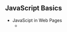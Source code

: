 ## JavaScript Basics

- JavaScipt in Web Pages
  - <script>
- Variables and Types
- Function Fundamentals
  - Declaring Functions
  - Arguments
  - Returning Values
  - Function Expressions
- If and switch Statements
- while and do...while Statements
- for and for...in
- JavaScript Usage Features